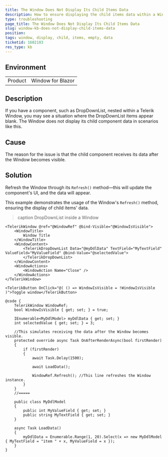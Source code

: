 ```yaml
---
title: The Window Does Not Display Its Child Items Data
description: How to ensure displaying the child items data within a Window.
type: troubleshooting
page_title: The Window Does Not Display Its Child Items Data
slug: window-kb-does-not-display-child-items-data
position: 
tags: window, display, child, items, empty, data
ticketid: 1602103
res_type: kb
---
```


## Environment

<table>
	<tbody>
		<tr>
			<td>Product</td>
			<td>Window for Blazor</td>
		</tr>
	</tbody>
</table>


## Description

If you have a component, such as DropDownList, nested within a Telerik Window, you may see a situation where the DropDownList items appear blank. The Window does not display its child component data in scenarios like this.

## Cause

The reason for the issue is that the child component receives its data after the Window becomes visible.

## Solution

Refresh the Window through its `Refresh()` method—this will update the component's UI, and the data will appear.

This example demonstrates the usage of the Window's `Refresh()` method, ensuring the display of child items' data.

>caption DropDownList inside a Window

`````RAZOR
<TelerikWindow @ref="@WindowRef" @bind-Visible="@WindowIsVisible">
    <WindowTitle>
        Window Title
    </WindowTitle>
    <WindowContent>
        <TelerikDropDownList Data="@myDdlData" TextField="MyTextField" ValueField="MyValueField" @bind-Value="@selectedValue">
        </TelerikDropDownList>
    </WindowContent>
    <WindowActions>
        <WindowAction Name="Close" />
    </WindowActions>
</TelerikWindow>

<TelerikButton OnClick="@( () => WindowIsVisible = !WindowIsVisible )">Toggle window</TelerikButton>

@code {
    TelerikWindow WindowRef;
    bool WindowIsVisible { get; set; } = true;

    IEnumerable<MyDdlModel> myDdlData { get; set; }
    int selectedValue { get; set; } = 3;

    //This simulates receiving the data after the Window becomes visible.
    protected override async Task OnAfterRenderAsync(bool firstRender)
    {
        if (firstRender)
        {
            await Task.Delay(1500);

            await LoadData();

            WindowRef.Refresh(); //This line refreshes the Window instance.
        }
    }
    //=====

    public class MyDdlModel
    {
        public int MyValueField { get; set; }
        public string MyTextField { get; set; }
    }

    async Task LoadData()
    {
        myDdlData = Enumerable.Range(1, 20).Select(x => new MyDdlModel { MyTextField = "item " + x, MyValueField = x });
    }
}
`````
